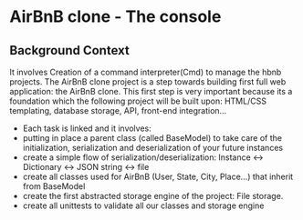 # AirBnB clone - The console

## Background Context

It involves Creation of a command interpreter(Cmd) to manage the hbnb projects.
The AirBnB clone project is a step towards building first full web application: the AirBnB clone. This first step is very important because its a foundation which the following project will be built upon: HTML/CSS templating, database storage, API, front-end integration…

* Each task is linked and it involves:
* putting in place a parent class (called BaseModel) to take care of the initialization, serialization and deserialization of your future instances
* create a simple flow of serialization/deserialization: Instance <-> Dictionary <-> JSON string <-> file
* create all classes used for AirBnB (User, State, City, Place…) that inherit from BaseModel
* create the first abstracted storage engine of the project: File storage.
* create all unittests to validate all our classes and storage engine
